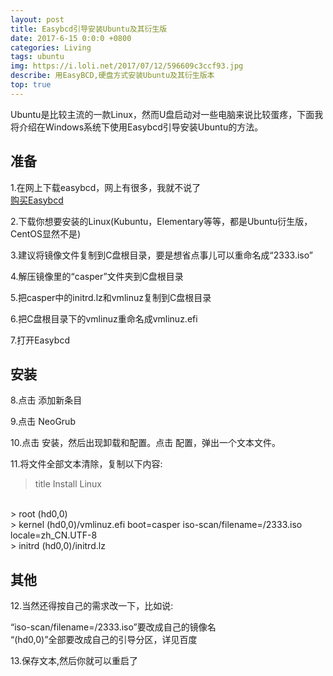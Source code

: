 ```yaml
---
layout: post
title: Easybcd引导安装Ubuntu及其衍生版
date: 2017-6-15 0:0:0 +0800
categories: Living
tags: ubuntu
img: https://i.loli.net/2017/07/12/596609c3ccf93.jpg
describe: 用EasyBCD,硬盘方式安装Ubuntu及其衍生版本
top: true
---
```

Ubuntu是比较主流的一款Linux，然而U盘启动对一些电脑来说比较蛋疼，下面我将介绍在Windows系统下使用Easybcd引导安装Ubuntu的方法。

## 准备

1.在网上下载easybcd，网上有很多，我就不说了
<br>
[购买Easybcd](https://neosmart.net/Store/)

2.下载你想要安装的Linux(Kubuntu，Elementary等等，都是Ubuntu衍生版，CentOS显然不是)

3.建议将镜像文件复制到C盘根目录，要是想省点事儿可以重命名成“2333.iso”

4.解压镜像里的“casper”文件夹到C盘根目录

5.把casper中的initrd.lz和vmlinuz复制到C盘根目录

6.把C盘根目录下的vmlinuz重命名成vmlinuz.efi

7.打开Easybcd

## 安装

8.点击 添加新条目

[](https://i.loli.net/2018/07/31/5b607cd2e5d43.png)

9.点击 NeoGrub

[](https://i.loli.net/2018/07/31/5b607cd600598.png)

10.点击 安装，然后出现卸载和配置。点击 配置，弹出一个文本文件。

[](https://i.loli.net/2018/07/31/5b607cd901b13.png)


11.将文件全部文本清除，复制以下内容:

> title Install Linux
<br/>
> root (hd0,0)
<br/>
> kernel (hd0,0)/vmlinuz.efi boot=casper iso-scan/filename=/2333.iso locale=zh_CN.UTF-8
<br/>
> initrd (hd0,0)/initrd.lz

## 其他

12.当然还得按自己的需求改一下，比如说:

“iso-scan/filename=/2333.iso”要改成自己的镜像名
<br/>
“(hd0,0)”全部要改成自己的引导分区，详见百度

13.保存文本,然后你就可以重启了
